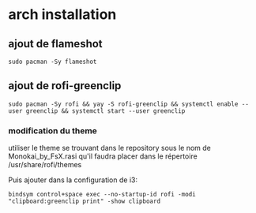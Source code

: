 # arch installation

## ajout de flameshot

`sudo pacman -Sy flameshot`

## ajout de rofi-greenclip

`sudo pacman -Sy rofi && yay -S rofi-greenclip && systemctl enable --user greenclip && systemctl start --user greenclip`

### modification du theme

utiliser le theme se trouvant dans le repository sous le nom de Monokai_by_FsX.rasi qu'il faudra placer dans le répertoire /usr/share/rofi/themes

Puis ajouter dans la configuration de i3:

`bindsym control+space exec --no-startup-id rofi -modi "clipboard:greenclip print" -show clipboard`
